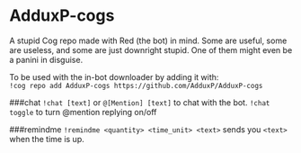 # AdduxP-cogs
A stupid Cog repo made with Red (the bot) in mind. Some are useful, some are useless, and some are just downright stupid. One of them might even be a panini in disguise.

To be used with the in-bot downloader by adding it with:  
`!cog repo add AdduxP-cogs https://github.com/AdduxP/AdduxP-cogs`


###chat
`!chat [text]` or `@[Mention] [text]` to chat with the bot.
`!chat toggle` to turn @mention replying on/off

###remindme
`!remindme <quantity> <time_unit> <text>` sends you `<text>` when the time is up.